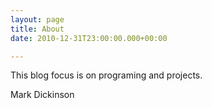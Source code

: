 ```yaml
---
layout: page
title: About
date: 2010-12-31T23:00:00.000+00:00

---
```

This blog focus is on programing and projects. 

Mark Dickinson